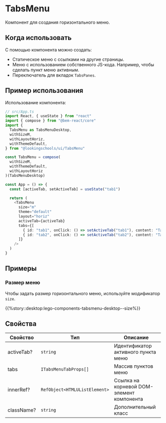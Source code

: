 # TabsMenu

Компонент для создания горизонтального меню.

## Когда использовать

С помощью компонента можно создать:

- Статическое меню с ссылками на другие страницы.
- Меню с использованием собственного JS-кода. Например, чтобы сделать пункт меню активным.
- Переключатель для вкладок `TabsPanes`.

## Пример использования

Использование компонента:

```ts
// src/App.ts
import React, { useState } from "react"
import { compose } from "@bem-react/core"
import {
  TabsMenu as TabsMenuDesktop,
  withSizeM,
  withLayoutHoriz,
  withThemeDefault,
} from "@lookingschools/ui/TabsMenu"

const TabsMenu = compose(
  withSizeM,
  withThemeDefault,
  withLayoutHoriz
)(TabsMenuDesktop)

const App = () => {
  const [activeTab, setActiveTab] = useState("tab1")

  return (
    <TabsMenu
      size="m"
      theme="default"
      layout="horiz"
      activeTab={activeTab}
      tabs={[
        { id: "tab1", onClick: () => setActiveTab("tab1"), content: "Tab 1" },
        { id: "tab2", onClick: () => setActiveTab("tab2"), content: "Tab 2" },
      ]}
    />
  )
}
```

## Примеры

### Размер меню

Чтобы задать размер горизонтального меню, используйте модификатор `size`.

{{%story::desktop:lego-components-tabsmenu-desktop--size%}}

## Свойства

| Свойство   | Тип                           | Описание                                  |
| ---------- | ----------------------------- | ----------------------------------------- |
| activeTab? | `string`                      | Идентификатор активного пункта меню       |
| tabs       | `ITabsMenuTabProps[]`         | Массив пунктов меню                       |
| innerRef?  | `RefObject<HTMLUListElement>` | Ссылка на корневой DOM-элемент компонента |
| className? | `string`                      | Дополнительный класс                      |
